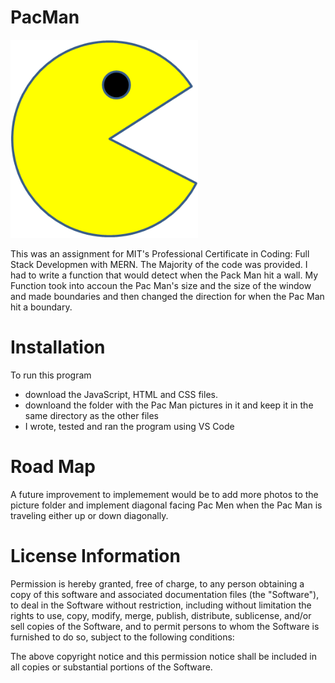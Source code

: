 # PacMan
<img src="images/pacman1.png" width='300'/>

This was an assignment for MIT's Professional Certificate in Coding: Full Stack Developmen with MERN. The Majority of the code was provided. I had to write a function that would detect when the Pack Man hit a wall. My Function took into accoun the Pac Man's size and the size of the window and made boundaries and then changed the direction for when the Pac Man hit a boundary.

# Installation
To run this program
- download the JavaScript, HTML and CSS files.
- downloand the folder with the Pac Man pictures in it and keep it in the same directory as   the other files
- I wrote, tested and ran the program using VS Code

# Road Map

A future improvement to implemement would be to add more photos to the picture folder and implement diagonal facing Pac Men when the Pac Man is traveling either up or down diagonally.

# License Information

Permission is hereby granted, free of charge, to any person obtaining a copy of this software and associated documentation files (the "Software"), to deal in the Software without restriction, including without limitation the rights to use, copy, modify, merge, publish, distribute, sublicense, and/or sell copies of the Software, and to permit persons to whom the Software is furnished to do so, subject to the following conditions:

The above copyright notice and this permission notice shall be included in all copies or substantial portions of the Software.
